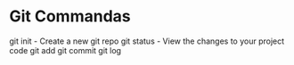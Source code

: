 # Git Commandas

git  init - Create a new git repo
git status - View the changes to your project code
git add
git commit
git log 
